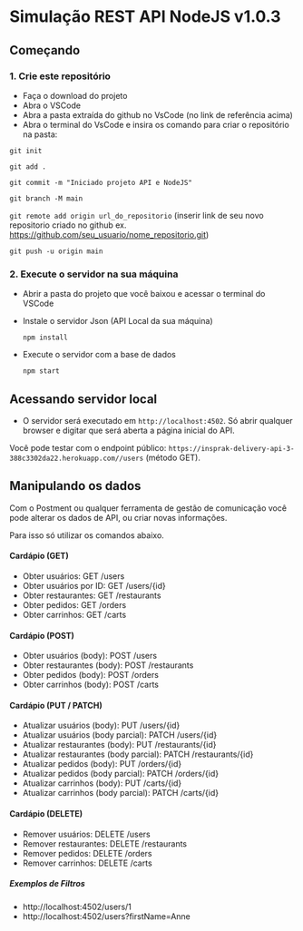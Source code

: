 # Simulação REST API NodeJS  v1.0.3


## Começando

### 1. Crie este repositório

* Faça o download do projeto
* Abra o VSCode 
* Abra a pasta extraída do github no VsCode (no link de referência acima)
* Abra o terminal do VsCode e insira os comando para criar o repositório na pasta:

 `git init`
 
 `git add .`
 
 `git commit -m "Iniciado projeto API e NodeJS"`

 `git branch -M main`
 
 `git remote add origin url_do_repositorio` (inserir link de seu novo repositorio criado no github ex. https://github.com/seu_usuario/nome_repositorio.git)

 `git push -u origin main`


### 2. Execute o servidor na sua máquina

 
- Abrir a pasta do projeto que você baixou e acessar o terminal do VSCode 
 
- Instale o servidor Json (API Local da sua máquina)
  
   `npm install`

   
-  Execute o servidor com a base de dados

   `npm start`

## Acessando servidor local


- O servidor será executado em `http://localhost:4502`. Só abrir qualquer browser e digitar que será aberta a página inicial do API.

Você pode testar com o endpoint público: `https://insprak-delivery-api-3-388c3302da22.herokuapp.com//users` (método GET).

## Manipulando os dados
Com o Postment ou qualquer ferramenta de gestão de comunicação você pode alterar os dados de API, ou criar novas informações.

Para isso só utilizar os comandos abaixo.


#### Cardápio (GET)

- Obter usuários: GET /users
- Obter usuários por ID: GET /users/{id}
- Obter restaurantes: GET /restaurants
- Obter pedidos: GET /orders
- Obter carrinhos: GET /carts 

#### Cardápio (POST)

- Obter usuários (body): POST /users
- Obter restaurantes (body): POST /restaurants
- Obter pedidos (body): POST /orders
- Obter carrinhos (body): POST /carts 

#### Cardápio (PUT / PATCH)

- Atualizar usuários (body): PUT /users/{id}
- Atualizar usuários (body parcial): PATCH /users/{id} 
- Atualizar restaurantes (body): PUT /restaurants/{id}
- Atualizar restaurantes (body parcial): PATCH /restaurants/{id} 
- Atualizar pedidos (body): PUT /orders/{id}
- Atualizar pedidos (body parcial): PATCH /orders/{id} 
- Atualizar carrinhos (body): PUT /carts/{id}
- Atualizar carrinhos (body parcial): PATCH /carts/{id}  

#### Cardápio (DELETE)

- Remover usuários: DELETE /users 
- Remover restaurantes: DELETE /restaurants
- Remover pedidos: DELETE /orders
- Remover carrinhos: DELETE /carts 


##### Exemplos de Filtros
- http://localhost:4502/users/1
- http://localhost:4502/users?firstName=Anne